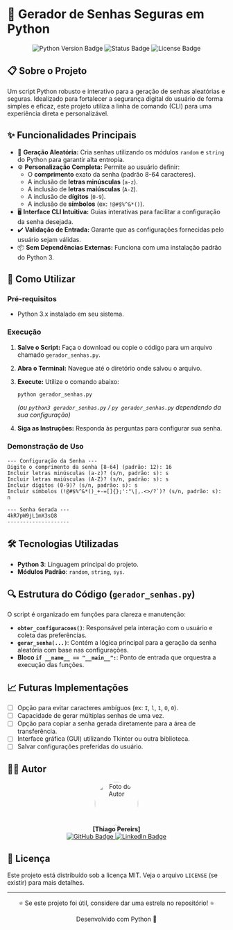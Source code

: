 # 🔐 Gerador de Senhas Seguras em Python

<div align="center">
  <img src="https://img.shields.io/badge/Python-3.x-3776AB?style=for-the-badge&logo=python&logoColor=white" alt="Python Version Badge"/>
  <img src="https://img.shields.io/badge/Status-Concluído-brightgreen?style=for-the-badge" alt="Status Badge"/>
  <img src="https://img.shields.io/badge/Licença-MIT-blue?style=for-the-badge" alt="License Badge"/>
</div>

## 📋 Sobre o Projeto

Um script Python robusto e interativo para a geração de senhas aleatórias e seguras. Idealizado para fortalecer a segurança digital do usuário de forma simples e eficaz, este projeto utiliza a linha de comando (CLI) para uma experiência direta e personalizável.

## ✨ Funcionalidades Principais

- 🔑 **Geração Aleatória:** Cria senhas utilizando os módulos `random` e `string` do Python para garantir alta entropia.
- ⚙️ **Personalização Completa:** Permite ao usuário definir:
    - O **comprimento** exato da senha (padrão 8-64 caracteres).
    - A inclusão de **letras minúsculas** (`a-z`).
    - A inclusão de **letras maiúsculas** (`A-Z`).
    - A inclusão de **dígitos** (`0-9`).
    - A inclusão de **símbolos** (ex: `!@#$%^&*()`).
- 🖥️ **Interface CLI Intuitiva:** Guias interativas para facilitar a configuração da senha desejada.
- ✔️ **Validação de Entrada:** Garante que as configurações fornecidas pelo usuário sejam válidas.
- 📦 **Sem Dependências Externas:** Funciona com uma instalação padrão do Python 3.

## 🚀 Como Utilizar

### Pré-requisitos
- Python 3.x instalado em seu sistema.

### Execução

1.  **Salve o Script:** Faça o download ou copie o código para um arquivo chamado `gerador_senhas.py`.
2.  **Abra o Terminal:** Navegue até o diretório onde salvou o arquivo.
3.  **Execute:** Utilize o comando abaixo:

    ```bash
    python gerador_senhas.py
    ```
    *(ou `python3 gerador_senhas.py` / `py gerador_senhas.py` dependendo da sua configuração)*

4.  **Siga as Instruções:** Responda às perguntas para configurar sua senha.

### Demonstração de Uso

```
--- Configuração da Senha ---
Digite o comprimento da senha [8-64] (padrão: 12): 16
Incluir letras minúsculas (a-z)? (s/n, padrão: s): s
Incluir letras maiúsculas (A-Z)? (s/n, padrão: s): s
Incluir dígitos (0-9)? (s/n, padrão: s): s
Incluir símbolos (!@#$%^&*()_+-=[]{};':"\|,.<>/?`)? (s/n, padrão: s): n

--- Senha Gerada ---
4kR7pW9jL1mX3sQ8
--------------------
```

## 🛠️ Tecnologias Utilizadas

- **Python 3**: Linguagem principal do projeto.
- **Módulos Padrão**: `random`, `string`, `sys`.

## 🔍 Estrutura do Código (`gerador_senhas.py`)

O script é organizado em funções para clareza e manutenção:

- **`obter_configuracoes()`**: Responsável pela interação com o usuário e coleta das preferências.
- **`gerar_senha(...)`**: Contém a lógica principal para a geração da senha aleatória com base nas configurações.
- **Bloco `if __name__ == "__main__":`**: Ponto de entrada que orquestra a execução das funções.

## 📈 Futuras Implementações

- [ ] Opção para evitar caracteres ambíguos (ex: `I`, `l`, `1`, `O`, `0`).
- [ ] Capacidade de gerar múltiplas senhas de uma vez.
- [ ] Opção para copiar a senha gerada diretamente para a área de transferência.
- [ ] Interface gráfica (GUI) utilizando Tkinter ou outra biblioteca.
- [ ] Salvar configurações preferidas do usuário.

## 👨‍💻 Autor

<div align="center">
  <!-- Substitua com a imagem e informações do autor real -->
  <img src="https://via.placeholder.com/100" width="100px" style="border-radius: 50%" alt="Foto do Autor"/>
  <br/>
  <strong>[Thiago Pereirs]</strong>
  <br/>
  <a href="[Link para seu GitHub]">
    <img src="https://img.shields.io/badge/GitHub-100000?style=for-the-badge&logo=github&logoColor=white" alt="GitHub Badge"/>
  </a>
  <a href="[Link para seu LinkedIn]">
    <img src="https://img.shields.io/badge/LinkedIn-0077B5?style=for-the-badge&logo=linkedin&logoColor=white" alt="LinkedIn Badge"/>
  </a>
</div>

## 📄 Licença

Este projeto está distribuído sob a licença MIT. Veja o arquivo `LICENSE` (se existir) para mais detalhes.

---

<div align="center">
  <p>⭐ Se este projeto foi útil, considere dar uma estrela no repositório! ⭐</p>
  <p>Desenvolvido com Python 🐍</p>
</div>

